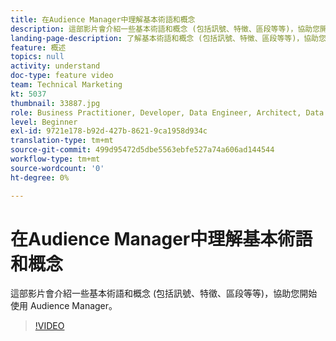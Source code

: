 ```yaml
---
title: 在Audience Manager中理解基本術語和概念
description: 這部影片會介紹一些基本術語和概念 (包括訊號、特徵、區段等等)，協助您開始使用 Audience Manager。
landing-page-description: 了解基本術語和概念 (包括訊號、特徵、區段等等)，協助您開始使用 Audience Manager。
feature: 概述
topics: null
activity: understand
doc-type: feature video
team: Technical Marketing
kt: 5037
thumbnail: 33887.jpg
role: Business Practitioner, Developer, Data Engineer, Architect, Data Architect, Administrator, Leader
level: Beginner
exl-id: 9721e178-b92d-427b-8621-9ca1958d934c
translation-type: tm+mt
source-git-commit: 499d95472d5dbe5563ebfe527a74a606ad144544
workflow-type: tm+mt
source-wordcount: '0'
ht-degree: 0%

---
```


# 在Audience Manager中理解基本術語和概念

這部影片會介紹一些基本術語和概念 (包括訊號、特徵、區段等等)，協助您開始使用 Audience Manager。

>[!VIDEO](https://video.tv.adobe.com/v/33887/?quality=12)
